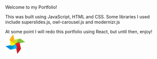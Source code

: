 Welcome to my Portfolio!

This was built using JavaScript, HTML and CSS. 
Some libraries I used include superslides.js, owl-carousel.js and modernizr.js

At some point I will redo this portfolio using React, but until then, enjoy!
![](img/loader.gif)
